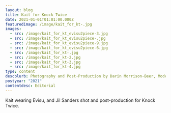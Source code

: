 ```yaml
---
layout: blog
title: Kait for Knock Twice
date: 2021-01-01T01:01:00.000Z
featuredimage: /image/kait_for_kt-.jpg
images:
  - src: /image/kait_for_kt_evisu2piece-3.jpg
  - src: /image/kait_for_kt_evisu2piece-.jpg
  - src: /image/kait_for_kt_evisu2piece-9.jpg
  - src: /image/kait_for_kt_evisu2piece-6.jpg
  - src: /image/kait_for_kt-.jpg
  - src: /image/kait_for_kt-2.jpg
  - src: /image/kait_for_kt-3.jpg
  - src: /image/kait_for_kt-4.jpg
type: content
descblurb: Photography and Post-Production by Darin Morrison-Beer, Modeling by Kait
postyear: "2021"
contentdesc: Editorial
---
```

Kait wearing Evisu, and Jil Sanders shot and post-production for Knock Twice.
